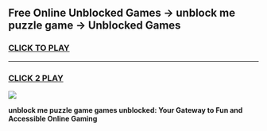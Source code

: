 
## Free Online Unblocked Games → unblock me puzzle game → Unblocked Games
<h3>
<a href="https://premium.freeplayer.one?title=unblock_me_puzzle_game&ref=21F">CLICK TO PLAY</a></h3>
<hr>

<h3>
<a href="https://premium.freeplayer.one?title=unblock_me_puzzle_game&ref=21F">CLICK 2 PLAY</a>
  
</h3>

<a href="https://premium.freeplayer.one?title=unblock_me_puzzle_game&ref=21F/"><img src="https://clearcache.store/games.png"></a>


**unblock me puzzle game games unblocked: Your Gateway to Fun and Accessible Online Gaming**
